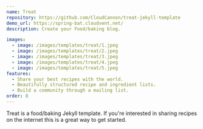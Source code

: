 ```yaml
---
name: Treat
repository: https://github.com/CloudCannon/treat-jekyll-template
demo_url: https://spring-bat.cloudvent.net/
description: Create your Food/baking blog.

images:
  - image: /images/templates/treat/1.jpeg
  - image: /images/templates/treat/2.jpeg
  - image: /images/templates/treat/3.jpeg
  - image: /images/templates/treat/4.jpeg
  - image: /images/templates/treat/5.jpeg
features:
  - Share your best recipes with the world.
  - Beautifully structured recipe and ingredient lists.
  - Build a community through a mailing list.
order: 8
---
```


Treat is a food/baking Jekyll template. If you're interested in sharing recipes on the internet this is a great way to get started.
